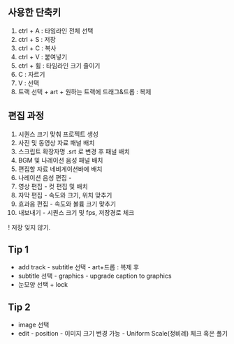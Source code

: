 ## 사용한 단축키
1. ctrl + A : 타임라인 전체 선택
2. ctrl + S : 저장
3. ctrl + C : 복사
4. ctrl + V : 붙여넣기
5. ctrl + 휠 : 타임라인 크기 줄이기
6. C : 자르기
7. V : 선택
8. 트랙 선택 + art + 원하는 트랙에 드래그&드롭 : 복제

## 편집 과정
1. 시퀀스 크기 맞춰 프로젝트 생성
2. 사진 및 동영상 자료 패널 배치
3. 스크립트 확장자명 .srt 로 변경 후 패널 배치
4. BGM 및 나레이션 음성 패널 배치
5. 편집할 자료 네비게이션바에 배치
6. 나레이션 음성 편집 - 
7. 영상 편집 - 컷 편집 및 배치
8. 자막 편집 - 속도와 크기, 위치 맞추기
9. 효과음 편집 - 속도와 볼륨 크기 맞추기
10. 내보내기 - 시퀀스 크기 및 fps, 저장경로 체크


! 저장 잊지 않기.

## Tip 1
- add track - subtitle 선택 - art+드롭 : 복제 후
- subtitle 선택 - graphics - upgrade caption to graphics
- 눈모양 선택 + lock

## Tip 2
- image 선택
- edit - position - 이미지 크기 변경 가능 - Uniform Scale(정비례) 체크 혹은 풀기
